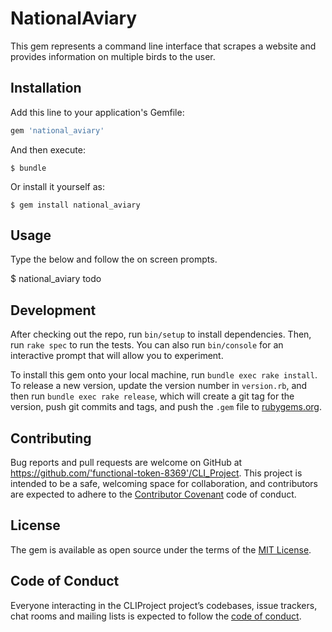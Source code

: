 # NationalAviary

This gem represents a command line interface that scrapes a website and provides information on multiple birds to the user.

## Installation

Add this line to your application's Gemfile:

```ruby
gem 'national_aviary'
```

And then execute:

    $ bundle

Or install it yourself as:

    $ gem install national_aviary

## Usage

Type the below and follow the on screen prompts.

$ national_aviary
todo
## Development

After checking out the repo, run `bin/setup` to install dependencies. Then, run `rake spec` to run the tests. You can also run `bin/console` for an interactive prompt that will allow you to experiment.

To install this gem onto your local machine, run `bundle exec rake install`. To release a new version, update the version number in `version.rb`, and then run `bundle exec rake release`, which will create a git tag for the version, push git commits and tags, and push the `.gem` file to [rubygems.org](https://rubygems.org).

## Contributing

Bug reports and pull requests are welcome on GitHub at https://github.com/'functional-token-8369'/CLI_Project. This project is intended to be a safe, welcoming space for collaboration, and contributors are expected to adhere to the [Contributor Covenant](http://contributor-covenant.org) code of conduct.

## License

The gem is available as open source under the terms of the [MIT License](https://opensource.org/licenses/MIT).

## Code of Conduct

Everyone interacting in the CLIProject project’s codebases, issue trackers, chat rooms and mailing lists is expected to follow the [code of conduct](https://github.com/'functional-token-8369'/CLI_Project/blob/master/CODE_OF_CONDUCT.md).
